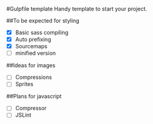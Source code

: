#Gulpfile template
Handy template to start your project.

##To be expected for styling
- [x] Basic sass compiling
- [x] Auto prefixing
- [x] Sourcemaps
- [ ] minified version

##Ideas for images
- [ ] Compressions
- [ ] Sprites

##Plans for javascript
- [ ] Compressor
- [ ] JSLint
